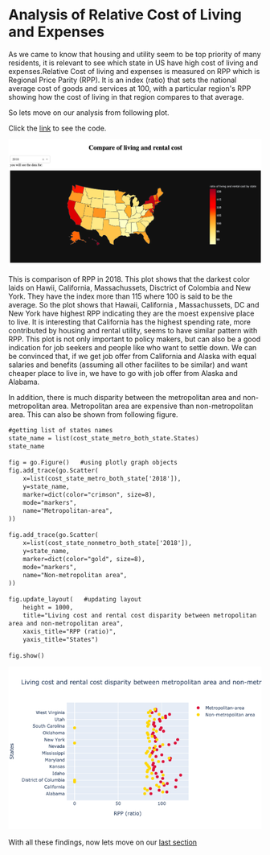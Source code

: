 # Analysis of Relative Cost of Living and Expenses

As we came to know that housing and utility seem to be top priority of many residents, it is relevant to see which state in US have high cost of living and expenses.Relative Cost of living and expenses is measured on RPP which is Regional Price Parity (RPP). It is an index (ratio) that sets the national average cost of goods and services at 100, with a particular region's RPP showing how the cost of living in that region compares to that average. 

So lets move on our analysis from following plot.

Click the [link]() to see the code.

![4 a](4.a..png)

This is comparison of RPP in 2018. This plot shows that the darkest color laids on Hawii, California, Massachussets, Disctrict of Colombia and New York. They have the index more than 115 where 100 is said to be the average. So the plot shows that Hawaii, California , Massachussets, DC and New York have highest RPP indicating they are the moest expensive place to live. It is interesting that California has the highest spending rate, more contributed by housing and rental utility, seems to have similar pattern with RPP. This plot is not only important to policy makers, but can also be a good indication for job seekers and people like who want to settle down. We can be convinced that, if we get job offer from California and Alaska with equal salaries and benefits (assuming all other facilites to be similar) and want cheaper place to live in, we have to go with job offer from Alaska and Alabama.

In addition, there is much disparity between the metropolitan area and non-metropolitan area. Metropolitan area are expensive than non-metropolitan area. This can also be shown from following figure.
```
#getting list of states names
state_name = list(cost_state_metro_both_state.States)
state_name

fig = go.Figure()   #using plotly graph objects
fig.add_trace(go.Scatter(       
    x=list(cost_state_metro_both_state['2018']),
    y=state_name,
    marker=dict(color="crimson", size=8),
    mode="markers",
    name="Metropolitan-area",
))

fig.add_trace(go.Scatter(
    x=list(cost_state_nonmetro_both_state['2018']),
    y=state_name,
    marker=dict(color="gold", size=8),
    mode="markers",
    name="Non-metropolitan area",
))

fig.update_layout(   #updating layout
    height = 1000,
    title="Living cost and rental cost disparity between metropolitan area and non-metropolitan area",
    xaxis_title="RPP (ratio)",
    yaxis_title="States")

fig.show()
```


![4 b](4.b..png)

With all these findings, now lets move on our [last section](comparison.md)
